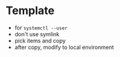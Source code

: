 # Template
- for `systemctl --user`
- don't use symlink
- pick items and copy
- after copy, modify to local environment
